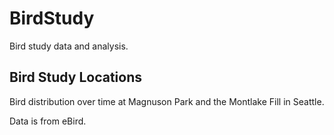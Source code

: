 # BirdStudy

Bird study data and analysis.

## Bird Study Locations

Bird distribution over time at Magnuson Park and the Montlake Fill in Seattle.

Data is from eBird.
